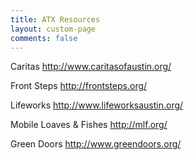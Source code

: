 ```yaml
---
title: ATX Resources
layout: custom-page
comments: false
---
```

Caritas http://www.caritasofaustin.org/

Front Steps http://frontsteps.org/

Lifeworks http://www.lifeworksaustin.org/

Mobile Loaves & Fishes http://mlf.org/

Green Doors http://www.greendoors.org/

